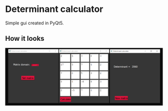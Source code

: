 # Determinant calculator 
Simple gui created in PyQt5. 

## How it looks

![](images/gui_windows.PNG)
